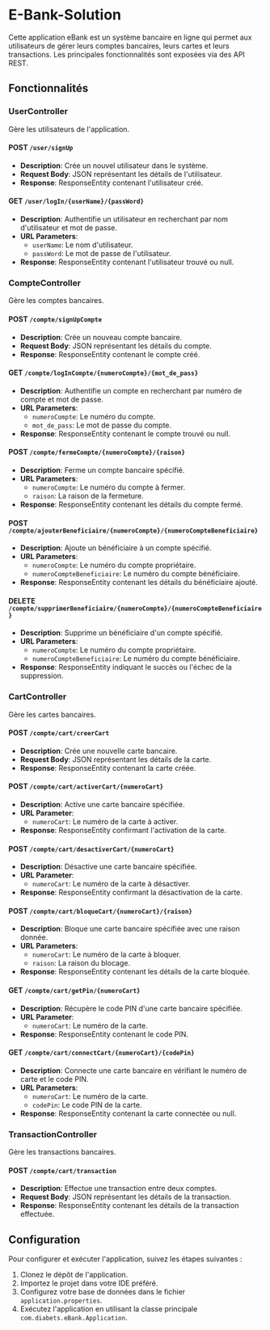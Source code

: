 # E-Bank-Solution

Cette application eBank est un système bancaire en ligne qui permet aux utilisateurs de gérer leurs comptes bancaires, leurs cartes et leurs transactions. Les principales fonctionnalités sont exposées via des API REST.

## Fonctionnalités

### UserController
Gère les utilisateurs de l'application.

#### POST `/user/signUp`
- **Description**: Crée un nouvel utilisateur dans le système.
- **Request Body**: JSON représentant les détails de l'utilisateur.
- **Response**: ResponseEntity contenant l'utilisateur créé.

#### GET `/user/logIn/{userName}/{passWord}`
- **Description**: Authentifie un utilisateur en recherchant par nom d'utilisateur et mot de passe.
- **URL Parameters**:
    - `userName`: Le nom d'utilisateur.
    - `passWord`: Le mot de passe de l'utilisateur.
- **Response**: ResponseEntity contenant l'utilisateur trouvé ou null.

### CompteController
Gère les comptes bancaires.

#### POST `/compte/signUpCompte`
- **Description**: Crée un nouveau compte bancaire.
- **Request Body**: JSON représentant les détails du compte.
- **Response**: ResponseEntity contenant le compte créé.

#### GET `/compte/logInCompte/{numeroCompte}/{mot_de_pass}`
- **Description**: Authentifie un compte en recherchant par numéro de compte et mot de passe.
- **URL Parameters**:
    - `numeroCompte`: Le numéro du compte.
    - `mot_de_pass`: Le mot de passe du compte.
- **Response**: ResponseEntity contenant le compte trouvé ou null.

#### POST `/compte/fermeCompte/{numeroCompte}/{raison}`
- **Description**: Ferme un compte bancaire spécifié.
- **URL Parameters**:
    - `numeroCompte`: Le numéro du compte à fermer.
    - `raison`: La raison de la fermeture.
- **Response**: ResponseEntity contenant les détails du compte fermé.

#### POST `/compte/ajouterBeneficiaire/{numeroCompte}/{numeroCompteBeneficiaire}`
- **Description**: Ajoute un bénéficiaire à un compte spécifié.
- **URL Parameters**:
    - `numeroCompte`: Le numéro du compte propriétaire.
    - `numeroCompteBeneficiaire`: Le numéro du compte bénéficiaire.
- **Response**: ResponseEntity contenant les détails du bénéficiaire ajouté.

#### DELETE `/compte/supprimerBeneficiaire/{numeroCompte}/{numeroCompteBeneficiaire}`
- **Description**: Supprime un bénéficiaire d'un compte spécifié.
- **URL Parameters**:
    - `numeroCompte`: Le numéro du compte propriétaire.
    - `numeroCompteBeneficiaire`: Le numéro du compte bénéficiaire.
- **Response**: ResponseEntity indiquant le succès ou l'échec de la suppression.

### CartController
Gère les cartes bancaires.

#### POST `/compte/cart/creerCart`
- **Description**: Crée une nouvelle carte bancaire.
- **Request Body**: JSON représentant les détails de la carte.
- **Response**: ResponseEntity contenant la carte créée.

#### POST `/compte/cart/activerCart/{numeroCart}`
- **Description**: Active une carte bancaire spécifiée.
- **URL Parameter**:
    - `numeroCart`: Le numéro de la carte à activer.
- **Response**: ResponseEntity confirmant l'activation de la carte.

#### POST `/compte/cart/desactiverCart/{numeroCart}`
- **Description**: Désactive une carte bancaire spécifiée.
- **URL Parameter**:
    - `numeroCart`: Le numéro de la carte à désactiver.
- **Response**: ResponseEntity confirmant la désactivation de la carte.

#### POST `/compte/cart/bloqueCart/{numeroCart}/{raison}`
- **Description**: Bloque une carte bancaire spécifiée avec une raison donnée.
- **URL Parameters**:
    - `numeroCart`: Le numéro de la carte à bloquer.
    - `raison`: La raison du blocage.
- **Response**: ResponseEntity contenant les détails de la carte bloquée.

#### GET `/compte/cart/getPin/{numeroCart}`
- **Description**: Récupère le code PIN d'une carte bancaire spécifiée.
- **URL Parameter**:
    - `numeroCart`: Le numéro de la carte.
- **Response**: ResponseEntity contenant le code PIN.

#### GET `/compte/cart/connectCart/{numeroCart}/{codePin}`
- **Description**: Connecte une carte bancaire en vérifiant le numéro de carte et le code PIN.
- **URL Parameters**:
    - `numeroCart`: Le numéro de la carte.
    - `codePin`: Le code PIN de la carte.
- **Response**: ResponseEntity contenant la carte connectée ou null.

### TransactionController
Gère les transactions bancaires.

#### POST `/compte/cart/transaction`
- **Description**: Effectue une transaction entre deux comptes.
- **Request Body**: JSON représentant les détails de la transaction.
- **Response**: ResponseEntity contenant les détails de la transaction effectuée.

## Configuration

Pour configurer et exécuter l'application, suivez les étapes suivantes :

1. Clonez le dépôt de l'application.
2. Importez le projet dans votre IDE préféré.
3. Configurez votre base de données dans le fichier `application.properties`.
4. Exécutez l'application en utilisant la classe principale `com.diabets.eBank.Application`.


